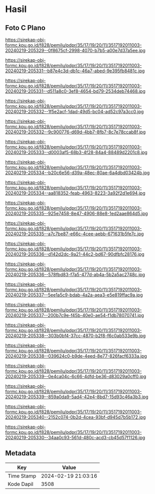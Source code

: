 # Hasil

## Foto C Plano

https://sirekap-obj-formc.kpu.go.id/f828/pemilu/pdpr/35/17/19/20/11/3517192011003-20240219-205329--0f8675cf-2998-4070-b7b5-a00e7d37a5ee.jpg

https://sirekap-obj-formc.kpu.go.id/f828/pemilu/pdpr/35/17/19/20/11/3517192011003-20240219-205331--b87e4c3d-db1c-46a7-abed-9e395fb8481c.jpg

https://sirekap-obj-formc.kpu.go.id/f828/pemilu/pdpr/35/17/19/20/11/3517192011003-20240219-205331--d511a8c0-3ef8-4654-bd79-2534deb74468.jpg

https://sirekap-obj-formc.kpu.go.id/f828/pemilu/pdpr/35/17/19/20/11/3517192011003-20240219-205332--1f5e2acf-1dad-49d5-bc04-ad52c97a3cc0.jpg

https://sirekap-obj-formc.kpu.go.id/f828/pemilu/pdpr/35/17/19/20/11/3517192011003-20240219-205332--9c900776-d69d-4bb7-8fb7-8c7e78ccab8f.jpg

https://sirekap-obj-formc.kpu.go.id/f828/pemilu/pdpr/35/17/19/20/11/3517192011003-20240219-205333--d0003af5-68b3-4f28-84a4-88489d2201c8.jpg

https://sirekap-obj-formc.kpu.go.id/f828/pemilu/pdpr/35/17/19/20/11/3517192011003-20240219-205334--b20c6e56-d39a-48ec-80ae-6a4dbd03424b.jpg

https://sirekap-obj-formc.kpu.go.id/f828/pemilu/pdpr/35/17/19/20/11/3517192011003-20240219-205334--aa818352-feab-4963-8223-3a92f2d1e694.jpg

https://sirekap-obj-formc.kpu.go.id/f828/pemilu/pdpr/35/17/19/20/11/3517192011003-20240219-205335--925e7458-8e47-4906-88e8-1ed2aae864d5.jpg

https://sirekap-obj-formc.kpu.go.id/f828/pemilu/pdpr/35/17/19/20/11/3517192011003-20240219-205335--a7c7be87-e66c-4cee-aebb-671631b5fe7c.jpg

https://sirekap-obj-formc.kpu.go.id/f828/pemilu/pdpr/35/17/19/20/11/3517192011003-20240219-205336--d142d2dc-9a21-44c2-bd67-90dfbfc28176.jpg

https://sirekap-obj-formc.kpu.go.id/f828/pemilu/pdpr/35/17/19/20/11/3517192011003-20240219-205336--578fbd83-f7a5-477d-ab4a-5b2a5ac2748c.jpg

https://sirekap-obj-formc.kpu.go.id/f828/pemilu/pdpr/35/17/19/20/11/3517192011003-20240219-205337--5ee1a5c9-bdab-4a2a-aea3-e5e819ffac9a.jpg

https://sirekap-obj-formc.kpu.go.id/f828/pemilu/pdpr/35/17/19/20/11/3517192011003-20240219-205337--200b7c9e-f45b-40e0-ae54-f1db78070741.jpg

https://sirekap-obj-formc.kpu.go.id/f828/pemilu/pdpr/35/17/19/20/11/3517192011003-20240219-205338--303b0bf4-37cc-4870-b2f8-f6c0ab533e9b.jpg

https://sirekap-obj-formc.kpu.go.id/f828/pemilu/pdpr/35/17/19/20/11/3517192011003-20240219-205338--039624c0-b9de-4eed-8e77-826facf6333a.jpg

https://sirekap-obj-formc.kpu.go.id/f828/pemilu/pdpr/35/17/19/20/11/3517192011003-20240219-205339--0e4ca04c-6c66-4dfd-be36-d83029a0cff0.jpg

https://sirekap-obj-formc.kpu.go.id/f828/pemilu/pdpr/35/17/19/20/11/3517192011003-20240219-205339--859a0da9-5ad4-42e4-8bd7-15d93c46a3b3.jpg

https://sirekap-obj-formc.kpu.go.id/f828/pemilu/pdpr/35/17/19/20/11/3517192011003-20240219-205340--2152c074-0b2d-4cea-93bf-d945d7b5b172.jpg

https://sirekap-obj-formc.kpu.go.id/f828/pemilu/pdpr/35/17/19/20/11/3517192011003-20240219-205330--34aa0c93-561d-480c-acd3-cb45d57f1126.jpg


## Metadata

| Key        | Value               |
| ---------- | ------------------- |
| Time Stamp | 2024-02-19 21:03:16 |
| Kode Dapil | 3508                |



